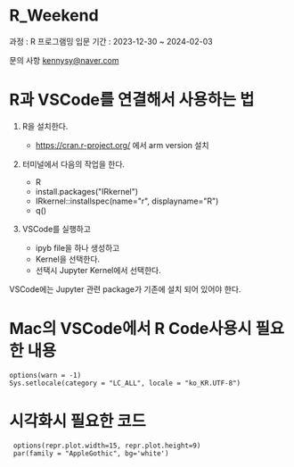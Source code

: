 # R_Weekend

과정 : R 프로그램밍 입문
기간 : 2023-12-30 ~ 2024-02-03

문의 사항
kennysy@naver.com

# R과 VSCode를 연결해서 사용하는 법
1. R을 설치한다.
 	- https://cran.r-project.org/ 에서 arm version 설치

2. 터미널에서 다음의 작업을 한다.
	- R
	- install.packages("IRkernel")
	- IRkernel::installspec(name="r", displayname="R")
	- q()

3. VSCode를 실행하고
	- ipyb file을 하나 생성하고
	- Kernel을 선택한다. 
	- 선택시 Jupyter Kernel에서 선택한다.

 VSCode에는 Jupyter 관련 package가 기존에 설치 되어 있어야 한다.

 # Mac의 VSCode에서 R Code사용시 필요한 내용

    options(warn = -1)
    Sys.setlocale(category = "LC_ALL", locale = "ko_KR.UTF-8")

# 시각화시 필요한 코드
	 options(repr.plot.width=15, repr.plot.height=9) 	
	 par(family = "AppleGothic", bg='white')
